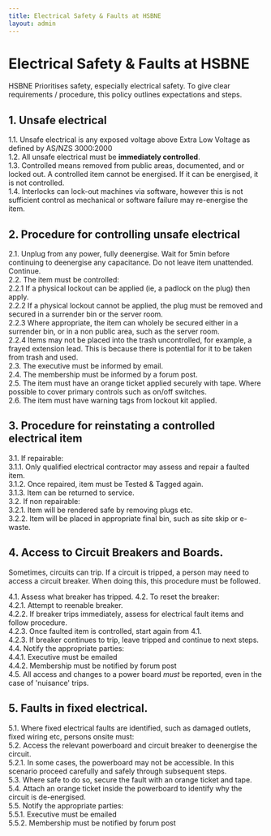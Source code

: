 ```yaml
---
title: Electrical Safety & Faults at HSBNE
layout: admin
---
```


# Electrical Safety & Faults at HSBNE

HSBNE Prioritises safety, especially electrical safety. To give clear requirements / procedure,
this policy outlines expectations and steps.

## 1. Unsafe electrical

1.1. Unsafe electrical is any exposed voltage above Extra Low Voltage as defined by AS/NZS 3000:2000  
1.2. All unsafe electrical must be **immediately controlled**.  
1.3. Controlled means removed from public areas, documented, and or locked out. A controlled item
     cannot be energised. If it can be energised, it is not controlled.  
1.4. Interlocks can lock-out machines via software, however this is not sufficient control as
     mechanical or software failure may re-energise the item.  
     
## 2. Procedure for controlling unsafe electrical

2.1. Unplug from any power, fully deenergise. Wait for 5min before continuing to deenergise any
     capacitance. Do not leave item unattended. Continue.  
2.2. The item must be controlled:  
     2.2.1 If a physical lockout can be applied (ie, a padlock on the plug) then apply.  
     2.2.2 If a physical lockout cannot be applied, the plug must be removed and secured in 
           a surrender bin or the server room.  
     2.2.3 Where appropriate, the item can wholely be secured either in a surrender bin, or
           in a non public area, such as the server room.  
     2.2.4 Items may not be placed into the trash uncontrolled, for example, a frayed extension 
           lead. This is because there is potential for it to be taken from trash and used.  
2.3. The executive must be informed by email.  
2.4. The membership must be informed by a forum post.  
2.5. The item must have an orange ticket applied securely with tape. Where possible to cover
     primary controls such as on/off switches.  
2.6. The item must have warning tags from lockout kit applied.  

## 3. Procedure for reinstating a controlled electrical item

3.1. If repairable:  
     3.1.1. Only qualified electrical contractor may assess and repair a faulted item.  
     3.1.2. Once repaired, item must be Tested & Tagged again.  
     3.1.3. Item can be returned to service.  
3.2. If non repairable:  
     3.2.1. Item will be rendered safe by removing plugs etc.  
     3.2.2. Item will be placed in appropriate final bin, such as site skip or e-waste.  

## 4. Access to Circuit Breakers and Boards.

Sometimes, circuits can trip. If a circuit is tripped, a person may need to access a
circuit breaker. When doing this, this procedure must be followed.

4.1. Assess what breaker has tripped.
4.2. To reset the breaker:  
     4.2.1. Attempt to reenable breaker.  
     4.2.2. If breaker trips immediately, assess for electrical fault items and follow
            procedure.  
     4.2.3. Once faulted item is controlled, start again from 4.1.  
     4.2.3. If breaker continues to trip, leave tripped and continue to next steps.  
4.4. Notify the appropriate parties:  
     4.4.1. Executive must be emailed  
     4.4.2. Membership must be notified by forum post  
4.5. All access and changes to a power board _must_ be reported, even in the case of
     'nuisance' trips.  
     
## 5. Faults in fixed electrical.

5.1. Where fixed electrical faults are identified, such as damaged outlets, fixed wiring
     etc, persons onsite must:  
5.2. Access the relevant powerboard and circuit breaker to deenergise the circuit.  
     5.2.1. In some cases, the powerboard may not be accessible. In this scenario proceed
            carefully and safely through subsequent steps.  
5.3. Where safe to do so, secure the fault with an orange ticket and tape.  
5.4. Attach an orange ticket inside the powerboard to identify why the circuit is de-energised.  
5.5. Notify the appropriate parties:  
     5.5.1. Executive must be emailed  
     5.5.2. Membership must be notified by forum post  
